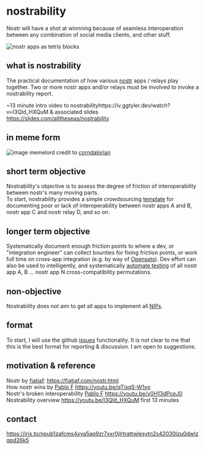 # nostrability

Nostr will have a shot at winnning because of seamless interoperation between any combination of social media clients, and other stuff.

![nostr apps as tetris blocks](https://image.nostr.build/be982bc07274ef9873dbe36819d04565db5b700507adc09d00e463bc4a8669f6.png)

## what is nostrability
The practical documentation of how various [nostr](https://github.com/nostr-protocol) apps / relays play together.
Two or more nostr apps and/or relays must be involved to invoke a nostrability report. 

~13 minute intro video to nostrabilityhttps://iv.ggtyler.dev/watch?v=I3Qld_HXQuM & associated slides https://slides.com/alltheseas/nostrability

## in meme form

![image](https://github.com/alltheseas/nostrability/assets/64376233/0f94c4e4-0179-490f-9c68-8e9f9761ec8c)
memelord credit to [corndalorian](https://njump.me/nevent1qqsdwrlvkkhh8wcl05a7lu6w4h5kvfjc66kwst3gdezms8094cxqe7qzyruwd3jrgtc7q5jgqccwylsszmwwxh7r5c2wvpp5lm625fgrx2x2j24d7ly)

## short term objective
Nostrability's objective is to assess the degree of friction of interoperability between nostr's many moving parts. \
To start, nostrability provides a simple crowdsourcing [template](https://github.com/alltheseas/nostrability/issues) for documenting poor or lack of interoperability between nostr apps A and B, nostr app C and nostr relay D, and so on.

## longer term objective
Systematically document enough friction points to where a dev, or "integration engineer" can collect bounties for fixing friction points, or work full time on cross-app integration (e.g. by way of [Opensats](https://opensats.org)). Dev effort can also be used to intelligently, and systematically [automate testing](https://github.com/nostrCI) of all nostr app A, B ... nostr app N cross-compatibility permutations. 

## non-objective
Nostrability does not aim to get all apps to implement all [NIPs](https://github.com/nostr-protocol/nips).

## format
To start, I will use the github [issues](https://github.com/alltheseas/nostrability/issues) functionality. It is not clear to me that this is the best format for reporting & discussion. I am open to suggestions.

## motivation & reference
Nostr by [fiatjaf](https://njump.me/npub180cvv07tjdrrgpa0j7j7tmnyl2yr6yr7l8j4s3evf6u64th6gkwsyjh6w6): https://fiatjaf.com/nostr.html \
How nostr wins by [Pablo F](https://njump.me/npub1l2vyh47mk2p0qlsku7hg0vn29faehy9hy34ygaclpn66ukqp3afqutajft) https://youtu.be/qTixqS-W1yo \
Nostr's broken interoperability [Pablo F](https://njump.me/npub1l2vyh47mk2p0qlsku7hg0vn29faehy9hy34ygaclpn66ukqp3afqutajft) https://youtu.be/v0H13dPceJ0 \
Nostrability overview https://youtu.be/I3Qld_HXQuM first 13 minutes

## contact
https://iris.to/npub1zafcms4xya5ap9zr7xxr0jlrtrattwlesytn2s42030lzu0dwlzqpd26k5

